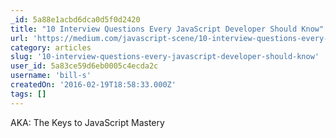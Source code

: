 ```yaml
---
_id: 5a88e1acbd6dca0d5f0d2420
title: "10 Interview Questions Every JavaScript Developer Should Know"
url: 'https://medium.com/javascript-scene/10-interview-questions-every-javascript-developer-should-know-6fa6bdf5ad95#.p3p1nk4qf'
category: articles
slug: '10-interview-questions-every-javascript-developer-should-know'
user_id: 5a83ce59d6eb0005c4ecda2c
username: 'bill-s'
createdOn: '2016-02-19T18:58:33.000Z'
tags: []
---
```


AKA: The Keys to JavaScript Mastery
